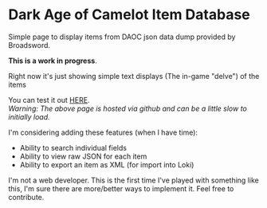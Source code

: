 # Dark Age of Camelot Item Database
Simple page to display items from DAOC json data dump provided by Broadsword.

**This is a work in progress**. 

Right now it's just showing simple text displays (The in-game "delve") of the items

You can test it out [HERE](https://rawgit.com/CynicalJedi/daoc-item-db/master/index.html).  
    *Warning: The above page is hosted via github and can be a little slow to initially load.*

I'm considering adding these features (when I have time):
* Ability to search individual fields
* Ability to view raw JSON for each item
* Ability to export an item as XML (for import into Loki)

I'm not a web developer. This is the first time I've played with something like this, I'm sure there are more/better ways to implement it. Feel free to contribute. 
